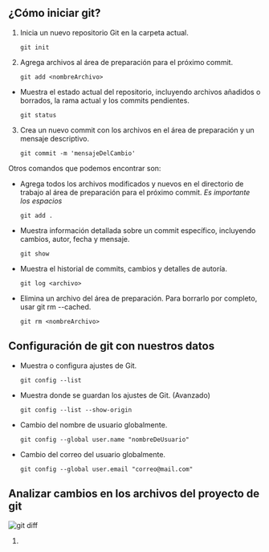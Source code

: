 ## ¿Cómo iniciar git?

1. Inicia un nuevo repositorio Git en la carpeta actual.

    ```terminal
    git init
    ```

2. Agrega archivos al área de preparación para el próximo commit.

    ```terminal
    git add <nombreArchivo>
    ```

- Muestra el estado actual del repositorio, incluyendo archivos añadidos o borrados, la rama actual y los commits pendientes.

    ```terminal
    git status
    ```

3. Crea un nuevo commit con los archivos en el área de preparación y un mensaje descriptivo.

    ```terminal
    git commit -m 'mensajeDelCambio'
    ```

Otros comandos que podemos encontrar son:

- Agrega todos los archivos modificados y nuevos en el directorio de trabajo al área de preparación para el próximo commit. *Es importante los espacios*

    ```terminal
    git add .
    ```

- Muestra información detallada sobre un commit específico, incluyendo cambios, autor, fecha y mensaje.

    ```terminal
    git show
    ```

- Muestra el historial de commits, cambios y detalles de autoría.

    ```terminal
    git log <archivo>
    ```

- Elimina un archivo del área de preparación. Para borrarlo por completo, usar git rm --cached.

    ```terminal
    git rm <nombreArchivo>
    ```

## Configuración de git con nuestros datos

- Muestra o configura ajustes de Git.

    ```terminal
    git config --list
    ```

- Muestra donde se guardan los ajustes de Git. (Avanzado)

    ```terminal
    git config --list --show-origin
    ```

- Cambio del nombre de usuario globalmente.

    ```terminal
    git config --global user.name "nombreDeUsuario"
    ```

- Cambio del correo del usuario globalmente.

    ```terminal
    git config --global user.email "correo@mail.com"
    ```

## Analizar cambios en los archivos del proyecto de git

![git diff](https://static.platzi.com/media/user_upload/Analizar%20cambios%20en%20los%20archivos%20de%20tu%20proyecto%20con%20Git-f6f2fe08-e2e9-46ef-86fa-6180354bc151.jpg)

1. 